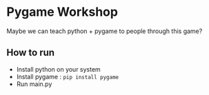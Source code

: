 # Pygame Workshop
Maybe we can teach python + pygame to people through this game?
## How to run
- Install python on your system
- Install pygame :   `pip install pygame`
- Run main.py
